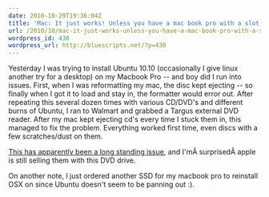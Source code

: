```yaml
---
date: 2010-10-29T19:36:04Z
title: 'Mac: It just works! Unless you have a mac book pro with a slot load dvd drive'
url: /2010/10/mac-it-just-works-unless-you-have-a-mac-book-pro-with-a-slot-load-dvd-drive/
wordpress_id: 430
wordpress_url: http://bluescripts.net/?p=430
---
```


Yesterday I was trying to install Ubuntu 10.10 (occasionally I give linux another try for a desktop) on my Macbook Pro -- and boy did I run into issues. First, when I was reformatting my mac, the disc kept ejecting -- so finally when I got it to load and stay in, the formatter would error out. After repeating this several dozen times with various CD/DVD's and different burns of Ubuntu, I ran to Walmart and grabbed a Targus external DVD reader. After my mac kept ejecting cd's every time I stuck them in, this managed to fix the problem. Everything worked first time, even discs with a few scratches/dust on them.

<a href="http://discussions.apple.com/thread.jspa?threadID=1037884&amp;start=45&amp;tstart=0">This has apparently been a long standing issue</a>, and I'mÂ surprisedÂ apple is still selling them with this DVD drive.

On another note, I just ordered another SSD for my macbook pro to reinstall OSX on since Ubuntu doesn't seem to be panning out :).
